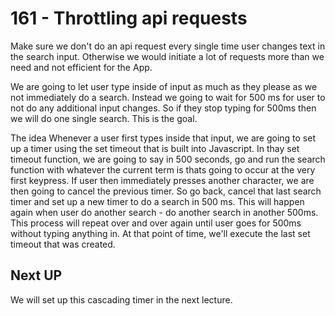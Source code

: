 # 161 - Throttling api requests

Make sure we don't do an api request every single time user changes text in the search input. Otherwise we would initiate a lot of requests more than we need and not efficient for the App.

We are going to let user type inside of input as much as they please as we not immediately do a search. Instead we going to wait for 500 ms for user to not do any additional input changes. So if they stop typing for 500ms then we will do one single search. This is the goal.

The idea
Whenever a user first types inside that input, we are going to set up a timer using the set timeout that is built into Javascript. In thay set timeout function, we are going to say in 500 seconds, go and run the search function with whatever the current term is thats going to occur at the very first keypress. If user then immediately presses another character, we are then going to cancel the previous timer. So go back, cancel that last search timer and set up a new timer to do a search in 500 ms. This will happen again when user do another search - do another search in another 500ms. This process will repeat over and over again until user goes for 500ms without typing anything in. At that point of time, we'll execute the last set timeout that was created.

## Next UP

We will set up this cascading timer in the next lecture.
